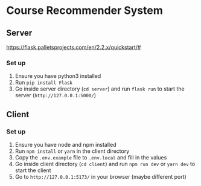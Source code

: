 # Course Recommender System

## Server
https://flask.palletsprojects.com/en/2.2.x/quickstart/#
### Set up
1. Ensure you have python3 installed
2. Run `pip install Flask`
3. Go inside server directory (`cd server`) and run `flask run` to start the server (`http://127.0.0.1:5000/`)

## Client
### Set up
1. Ensure you have node and npm installed
2. Run `npm install` or `yarn` in the client directory
3. Copy the `.env.example` file to `.env.local` and fill in the values
4. Go inside client directory (`cd client`) and run `npm run dev` or `yarn dev` to start the client
5. Go to `http://127.0.0.1:5173/` in your browser (maybe different port)